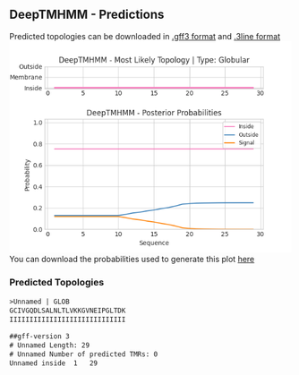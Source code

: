 ## DeepTMHMM - Predictions
Predicted topologies can be downloaded in [.gff3 format](TMRs.gff3) and [.3line format](predicted_topologies.3line)
![picture](plot.png)
You can download the probabilities used to generate this plot [here](Unnamed_probs.csv)
### Predicted Topologies
```
>Unnamed | GLOB
GCIVGQDLSALNLTLVKKGVNEIPGLTDK
IIIIIIIIIIIIIIIIIIIIIIIIIIIII

```


```
##gff-version 3
# Unnamed Length: 29
# Unnamed Number of predicted TMRs: 0
Unnamed	inside	1	29				

```
